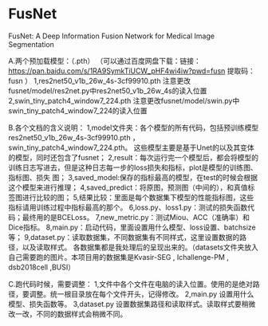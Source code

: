 # FusNet
FusNet: A Deep Information Fusion Network for Medical Image Segmentation

A.两个预加载模型：（.pth）
        （可以通过百度网盘下载：链接：https://pan.baidu.com/s/1RA9SymkTiUCW_pHF4wi4iw?pwd=fusn 
提取码：fusn ）
        1,res2net50_v1b_26w_4s-3cf99910.pth
                注意更改fusnet/model/res2net.py中res2net50_v1b_26w_4s的读入位置
        2,swin_tiny_patch4_window7_224.pth
                注意更改fusnet/model/swin.py中swin_tiny_patch4_window7_224的读入位置


B.各个文档的含义说明：
        1,model文件夹：各个模型的所有代码，包括预训练模型res2net50_v1b_26w_4s-3cf99910.pth ，swin_tiny_patch4_window7_224.pth。
                这些模型主要是基于Unet的以及其变体的模型，同时还包含了fusnet；
        2,result：每次运行完一个模型后，都会将模型的训练日志写进去，但是这种日志每一步的loss损失和指标，plot是模型的训练图、指标图、损失                图；
        3,saved_model:保存的指标最高的模型，在test的时候会根据这个模型来进行推理；
        4,saved_predict：将原图，预测图（中间的），和真值标签图进行比较的图；
        5,结果比较：里面是每个数据集下模型的性能指标图，这些指标请用训练过程中指标最高的那个。
        6,loss.py、loss1.py：测试的损失函数代码；最终用的是BCELoss。
        7,new_metric.py：测试Miou、ACC（准确率）和Dice指标。
        8,main.py：启动代码，里面设置用什么模型、loss设置、batchsize等；
        9,dataset.py：读取数据集，不同数据集有不同样式，这里设置数据的路径，以及读取样式。
                各数据集都是我处理后的呈现出来的。（datasets文件夹放入自己需要跑的图片。本项目用的数据集是Kvasir-SEG , Ichallenge-PM ,  dsb2018cell ,BUSI）


C.跑代码时候，需要调整：
        1,文件中各个文件在电脑的读入位置。使用的是绝对路径，要调整。统一根目录放在每个文件开头，记得修改。
        2,main.py 设置用什么模型、损失函数等。
        3,dataset.py 设置数据集路径和读取样式。读取样式要稍微改一改，不同的数据样式会稍微不同。
